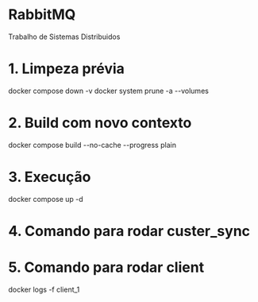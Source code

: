 # RabbitMQ
Trabalho de Sistemas Distribuidos

# 1. Limpeza prévia
docker compose down -v
docker system prune -a --volumes

# 2. Build com novo contexto
docker compose build --no-cache --progress plain

# 3. Execução
docker compose up -d

# 4. Comando para rodar custer_sync

# 5. Comando para rodar client
docker logs -f client_1 